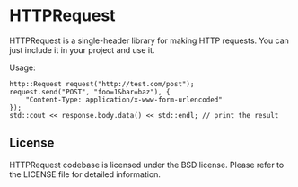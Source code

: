 # HTTPRequest

HTTPRequest is a single-header library for making HTTP requests. You can just include it in your project and use it.

Usage:
```
http::Request request("http://test.com/post");
request.send("POST", "foo=1&bar=baz"), {
    "Content-Type: application/x-www-form-urlencoded"
});
std::cout << response.body.data() << std::endl; // print the result
```

## License

HTTPRequest codebase is licensed under the BSD license. Please refer to the LICENSE file for detailed information.
